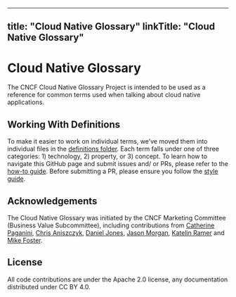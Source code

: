 
---
title: "Cloud Native Glossary"
linkTitle: "Cloud Native Glossary"
---


# Cloud Native Glossary

The CNCF Cloud Native Glossary Project is intended to be used as a reference for common terms used when talking about cloud native applications.

## Working With Definitions

To make it easier to work on individual terms, we’ve moved them into
individual files in the [definitions folder](https://github.com/cncf/glossary/tree/main/definitions). Each term falls under one of
three categories: 1) technology, 2) property, or 3) concept.
To learn how to navigate this GitHub page and submit issues and/
or PRs, please refer to the [how-to guide](https://github.com/cncf/glossary/blob/main/how-to.md). Before submitting a PR,
please ensure you follow the [style guide](https://github.com/cncf/glossary/blob/main/style-guide.md). 

## Acknowledgements

The Cloud Native Glossary was initiated by the CNCF Marketing
Committee (Business Value Subcommittee), including
contributions from [Catherine Paganini](https://www.linkedin.com/in/catherinepaganini/en/), [Chris Aniszczyk](https://www.linkedin.com/in/caniszczyk/),
[Daniel Jones](https://www.linkedin.com/in/danieljoneseb/?originalSubdomain=uk), [Jason Morgan](https://www.linkedin.com/in/jasonmorgan2/), [Katelin Ramer](https://www.linkedin.com/in/katelinramer/) and [Mike Foster](https://www.linkedin.com/in/mfosterche/?originalSubdomain=ca).

## License

All code contributions are under the Apache 2.0 license, any
documentation distributed under CC BY 4.0.